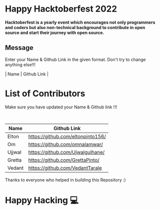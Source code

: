 # Happy Hacktoberfest 2022
**Hacktoberfest is a yearly event which encourages not only programmers and coders but also non-technical background to contribute in open source and start their journey with open source.**  

## Message
Enter your Name & Github Link in the given format. Don't try to change anything else!!!

| Name | Github Link | 

# List of Contributors
<p>Make sure you have updated your Name & Github link !!!</p>
<br>
  
| Name | Github Link |
| ------|--------- |
| Elton | <a href="https://github.com/eltonpinto156/">https://github.com/eltonpinto156/</a> |
| Om    | <a href="https://github.com/omnalamwar/">https://github.com/omnalamwar/</a> |
| Ujjwal    | <a href="https://github.com/Ujwalgulhane/">https://github.com/Ujwalgulhane/</a> |
| Gretta | <a href="https://github.com/GrettaPinto/">https://github.com/GrettaPinto/</a>|
| Vedant | <a href="https://github.com/VedantTarale">https://github.com/VedantTarale </a> | 


Thanks to everyone who helped in building this Repository :)

# Happy Hacking 💻
